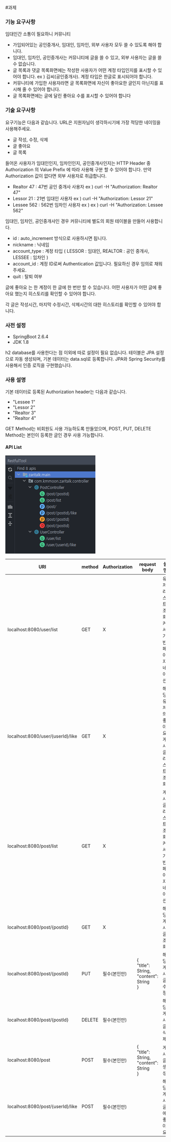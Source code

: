 #과제

### 기능 요구사항
임대인간 소통이 필요하니 커뮤니티

* 가입되어있는 공인중개사, 임대인, 임차인, 외부 사용자 모두 쓸 수 있도록 해야 합니다.
* 임대인, 임차인, 공인중개사는 커뮤니티에 글을 쓸 수 있고, 외부 사용자는 글을 쓸 수 없습니다.
* 글 목록과 댓글 목록화면에는 작성한 사용자가 어떤 계정 타입인지를 표시할 수 있어야
   합니다. ex ) 김씨(공인중개사). 계정 타입은 한글로 표시되어야 합니다.
* 커뮤니티에 가입한 사용자라면 글 목록화면에 자신이 좋아요한 글인지 아닌지를 표시해
   줄 수 있어야 합니다. 
* 글 목록화면에는 글에 달린 좋아요 수를 표시할 수 있어야 합니다

### 기술 요구사항
요구기능은 다음과 같습니다. URL은 지원자님이 생각하시기에 가장 적당한 네이밍을
사용해주세요.
* 글 작성, 수정, 삭제
* 글 좋아요
* 글 목록

들어온 사용자가 임대인인지, 임차인인지, 공인중개사인지는 HTTP Header 중
Authorization 의 Value Prefix 에 따라 사용해 구분 할 수 있어야 합니다. 만약
Authorization 값이 없다면 외부 사용자로 취급합니다.

* Realtor 47 : 47번 공인 중개사 사용자 ex ) curl -H "Authorization: Realtor 47"
* Lessor 21 : 21번 임대인 사용자 ex ) curl -H "Authorization: Lessor 21"
* Lessee 562 : 562번 임차인 사용자 ex ) ex ) curl -H "Authorization: Lessee 562"

임대인, 임차인, 공인중개사인 경우 커뮤니티에 별도의 회원 테이블을 만들어 사용합니다.

* id : auto_increment 방식으로 사용하시면 됩니다.
* nickname : 닉네임
* account_type : 계정 타입 ( LESSOR : 임대인, REALTOR : 공인 중개사, LESSEE : 임차인 )
* account_id : 계정 ID로써 Authentication 값입니다. 필요하신 경우 임의로 채워주세요.
* quit : 탈퇴 여부

글에 좋아요 는 한 계정이 한 글에 한 번만 할 수 있습니다.
어떤 사용자가 어떤 글에 좋아요 했는지 히스토리를 확인할 수 있어야 합니다.

각 글은 작성시간, 마지막 수정시간, 삭제시간의 대한 히스토리를 확인할 수 있어야 합
니다.

### 사전 설정

* SpringBoot 2.6.4
* JDK 1.8

h2 database를 사용한다는 점 이외에 따로 설정이 필요 없습니다.
테이블은 JPA 설정으로 자동 생성되며, 기본 데이터는 data.sql로 등록합니다.
JPA와 Spring Security를 사용해서 인증 로직을 구현했습니다. 

### 사용 설명
기본 데이터로 등록된 Authorization header는 다음과 같습니다. 
* "Lessee 1"
* "Lessor 2"
* "Realtor 3"
* "Realtor 4"

GET Method는 비회원도 사용 가능하도록 만들었으며, 
POST, PUT, DELETE Method는 본인이 등록한 글인 경우 사용 가능합니다.

#### API List
![](.Readme_images/d19f13b8.png)

| URI                               | method | Authorization | request body                                               | 설명                                           |
| --------------------------------- | ------ | ------------- | ---------------------------------------------------------- | ---------------------------------------------- |
| localhost:8080/user/list          | GET    | X             |                                                            | 유저 리스트 조회<br />커서기반 페이지네이션.   |
| localhost:8080/user/{userId}/like | GET    | X             |                                                            | 해당 유저의 좋아요 게시글 리스트 조회          |
| localhost:8080/post/list          | GET    | X             |                                                            | 게시글 리스트 조회<br />커서기반 페이지네이션. |
| localhost:8080/post/{postId}      | GET    | X             |                                                            | 해당 게시글 조회                               |
| localhost:8080/post/{postId}      | PUT    | 필수(본인만)  | {<br/>    "title": String,<br/>    "content": String<br/>} | 해당 게시글 수정                               |
| localhost:8080/post/{postId}      | DELETE | 필수(본인만)  |                                                            | 해당 게시글 삭제                               |
| localhost:8080/post               | POST   | 필수(본인만)  | {<br/>    "title": String,<br/>    "content": String<br/>} | 게시글 생성                                    |
| localhost:8080/post/{userId}/like | POST   | 필수(본인만)  |                                                            | 해당 게시글에 좋아요                           |


